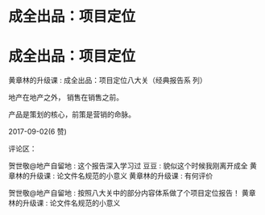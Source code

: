 # 成全出品：项目定位

# 成全出品：项目定位

黄章林的升级课 : 成全出品：项目定位八大关（经典报告系 列）

地产在地产之外， 销售在销售之前。

产品是策划的核心，前策是营销的命脉。

2017-09-02(6 赞)

评论区：

贺世敬@地产自留地 : 这个报告深入学习过 豆豆 : 貌似这个时候我刚离开成全 黄章林的升级课 : 论文件名规范的小意义 黄章林的升级课 : 有何评价

贺世敬@地产自留地 : 按照八大关中的部分内容体系做了个项目定位报告！ 黄章林的升级课 : 论文件名规范的小意义